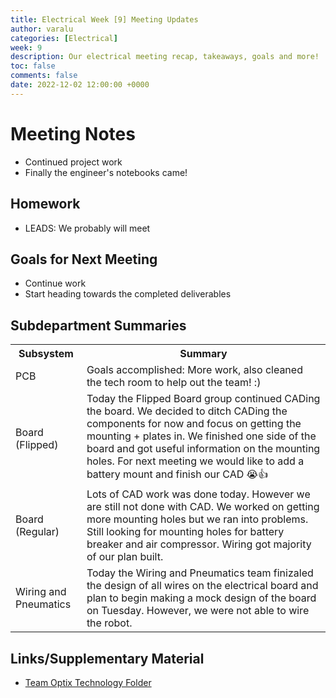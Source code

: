```yaml
---
title: Electrical Week [9] Meeting Updates
author: varalu
categories: [Electrical]
week: 9
description: Our electrical meeting recap, takeaways, goals and more!
toc: false
comments: false
date: 2022-12-02 12:00:00 +0000
---
```


# Meeting Notes
 - Continued project work
 - Finally the engineer's notebooks came!

## Homework
 - LEADS: We probably will meet 

## Goals for Next Meeting
 - Continue work
 - Start heading towards the completed deliverables


## Subdepartment Summaries
<table>
<tr>
<th>Subsystem</th>
<th>Summary</th>
</tr>
<tr>
<td> PCB </td>
<td>Goals accomplished:
More work, also cleaned the tech room to help out the team! :)
</td>
</tr>
<tr>
<td> Board (Flipped) </td>
<td> Today the Flipped Board group continued CADing the board. We decided to ditch CADing the components for now and focus on getting the mounting + plates in. We finished one side of the board and got useful information on the mounting holes. For next meeting we would like to add a battery mount and finish our CAD 😭👍</td>
</tr>
<tr>
<td> Board (Regular) </td>
<td> Lots of CAD work was done today. However we are still not done with CAD. We worked on getting more mounting holes but we ran into problems. Still looking for mounting holes for battery breaker and air compressor. Wiring got majority of our plan built.  </td>
</tr>
<tr>
<td> Wiring and Pneumatics </td>
<td> Today the Wiring and Pneumatics team finizaled the design of all wires on the electrical board and plan to begin making a mock design of the board on Tuesday. However, we were not able to wire the robot.</td>
</tr>
</table>


## Links/Supplementary Material
 - [Team Optix Technology Folder](https://drive.google.com/drive/folders/1D4VNl_CzpGJff69jR2onBDxhrS-d7Ol8?usp=sharing)


